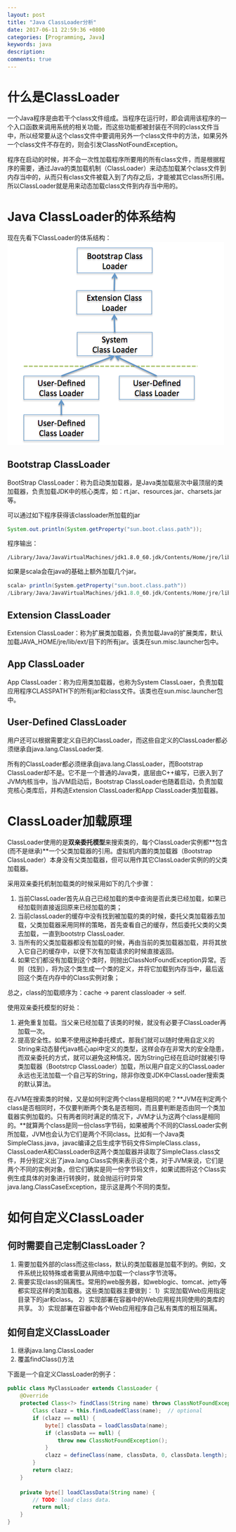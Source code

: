 ```yaml
---
layout: post
title: "Java ClassLoader分析"
date: 2017-06-11 22:59:36 +0800
categories: [Programming, Java]
keywords: java
description: 
comments: true
---
```


# 什么是ClassLoader
一个Java程序是由若干个class文件组成。当程序在运行时，即会调用该程序的一个入口函数来调用系统的相关功能，而这些功能都被封装在不同的class文件当中，所以经常要从这个class文件中要调用另外一个class文件中的方法，如果另外一个class文件不存在的，则会引发ClassNotFoundException。

程序在启动的时候，并不会一次性加载程序所要用的所有class文件，而是根据程序的需要，通过Java的类加载机制（ClassLoader）来动态加载某个class文件到内存当中的，从而只有class文件被载入到了内存之后，才能被其它class所引用。所以ClassLoader就是用来动态加载class文件到内存当中用的。

# Java ClassLoader的体系结构
现在先看下ClassLoader的体系结构：
![classload-architecture.png](/images/java-classload-architecture.png)

## Bootstrap ClassLoader
BootStrap ClassLoader：称为启动类加载器，是Java类加载层次中最顶层的类加载器，负责加载JDK中的核心类库，如：rt.jar、resources.jar、charsets.jar等。

可以通过如下程序获得该classloader所加载的jar

``` java
System.out.println(System.getProperty("sun.boot.class.path"));
```
程序输出：
```
/Library/Java/JavaVirtualMachines/jdk1.8.0_60.jdk/Contents/Home/jre/lib/resources.jar:/Library/Java/JavaVirtualMachines/jdk1.8.0_60.jdk/Contents/Home/jre/lib/rt.jar:/Library/Java/JavaVirtualMachines/jdk1.8.0_60.jdk/Contents/Home/jre/lib/sunrsasign.jar:/Library/Java/JavaVirtualMachines/jdk1.8.0_60.jdk/Contents/Home/jre/lib/jsse.jar:/Library/Java/JavaVirtualMachines/jdk1.8.0_60.jdk/Contents/Home/jre/lib/jce.jar:/Library/Java/JavaVirtualMachines/jdk1.8.0_60.jdk/Contents/Home/jre/lib/charsets.jar:/Library/Java/JavaVirtualMachines/jdk1.8.0_60.jdk/Contents/Home/jre/lib/jfr.jar:/Library/Java/JavaVirtualMachines/jdk1.8.0_60.jdk/Contents/Home/jre/classes
```

如果是scala会在java的基础上额外加载几个jar。
``` scala
scala> println(System.getProperty("sun.boot.class.path"))
/Library/Java/JavaVirtualMachines/jdk1.8.0_60.jdk/Contents/Home/jre/lib/resources.jar:/Library/Java/JavaVirtualMachines/jdk1.8.0_60.jdk/Contents/Home/jre/lib/rt.jar:/Library/Java/JavaVirtualMachines/jdk1.8.0_60.jdk/Contents/Home/jre/lib/sunrsasign.jar:/Library/Java/JavaVirtualMachines/jdk1.8.0_60.jdk/Contents/Home/jre/lib/jsse.jar:/Library/Java/JavaVirtualMachines/jdk1.8.0_60.jdk/Contents/Home/jre/lib/jce.jar:/Library/Java/JavaVirtualMachines/jdk1.8.0_60.jdk/Contents/Home/jre/lib/charsets.jar:/Library/Java/JavaVirtualMachines/jdk1.8.0_60.jdk/Contents/Home/jre/lib/jfr.jar:/Library/Java/JavaVirtualMachines/jdk1.8.0_60.jdk/Contents/Home/jre/classes:/Users/zhenlong/DevTools/scala/lib/akka-actor_2.11-2.3.10.jar:/Users/zhenlong/DevTools/scala/lib/config-1.2.1.jar:/Users/zhenlong/DevTools/scala/lib/jline-2.12.1.jar:/Users/zhenlong/DevTools/scala/lib/scala-actors-2.11.0.jar:/Users/zhenlong/DevTools/scala/lib/scala-actors-migration_2.11-1.1.0.jar:/Users/zhenlong/DevTools/scala/lib/scala-compiler.jar:/Users/zhenlong/DevTools/scala/lib/scala-continuations-library_2.11-1.0.2.jar:/Users/zhenlong/DevTools/scala/lib/scala-continuations-plugin_2.11.7-1.0.2.jar:/Users/zhenlong/DevTools/scala/lib/scala-library.jar:/Users/zhenlong/DevTools/scala/lib/scala-parser-combinators_2.11-1.0.4.jar:/Users/zhenlong/DevTools/scala/lib/scala-reflect.jar:/Users/zhenlong/DevTools/scala/lib/scala-swing_2.11-1.0.2.jar:/Users/zhenlong/DevTools/scala/lib/scala-xml_2.11-1.0.4.jar:/Users/zhenlong/DevTools/scala/lib/scalap-2.11.7.jar
```

## Extension ClassLoader
Extension ClassLoader：称为扩展类加载器，负责加载Java的扩展类库，默认加载JAVA_HOME/jre/lib/ext/目下的所有jar。该类在sun.misc.launcher包中。

## App ClassLoader
App ClassLoader：称为应用类加载器，也称为System ClassLoaer，负责加载应用程序CLASSPATH下的所有jar和class文件。该类也在sun.misc.launcher包中。

## User-Defined ClassLoader 
用户还可以根据需要定义自已的ClassLoader，而这些自定义的ClassLoader都必须继承自java.lang.ClassLoader类.

所有的ClassLoader都必须继承自java.lang.ClassLoader，而Bootstrap ClassLoader却不是。它不是一个普通的Java类，底层由C++编写，已嵌入到了JVM内核当中，当JVM启动后，Bootstrap ClassLoader也随着启动，负责加载完核心类库后，并构造Extension ClassLoader和App ClassLoader类加载器。

# ClassLoader加载原理
ClassLoader使用的是**双亲委托模型**来搜索类的，每个ClassLoader实例都**包含(而不是继承)**一个父类加载器的引用。虚拟机内置的类加载器（Bootstrap ClassLoader）本身没有父类加载器，但可以用作其它ClassLoader实例的的父类加载器。

采用双亲委托机制加载类的时候采用如下的几个步骤：

1. 当前ClassLoader首先从自己已经加载的类中查询是否此类已经加载，如果已经加载则直接返回原来已经加载的类；
2. 当前classLoader的缓存中没有找到被加载的类的时候，委托父类加载器去加载，父类加载器采用同样的策略，首先查看自己的缓存，然后委托父类的父类去加载，一直到bootstrp ClassLoader.
3. 当所有的父类加载器都没有加载的时候，再由当前的类加载器加载，并将其放入它自己的缓存中，以便下次有加载请求的时候直接返回。
4. 如果它们都没有加载到这个类时，则抛出ClassNotFoundException异常。否则（找到），将为这个类生成一个类的定义，并将它加载到内存当中，最后返回这个类在内存中的Class实例对象；

总之，class的加载顺序为：cache -> parent classloader -> self.

使用双亲委托模型的好处：

1. 避免重复加载。当父亲已经加载了该类的时候，就没有必要子ClassLoader再加载一次。
2. 提高安全性。如果不使用这种委托模式，那我们就可以随时使用自定义的String来动态替代java核心api中定义的类型，这样会存在非常大的安全隐患，而双亲委托的方式，就可以避免这种情况，因为String已经在启动时就被引导类加载器（Bootstrcp ClassLoader）加载，所以用户自定义的ClassLoader永远也无法加载一个自己写的String，除非你改变JDK中ClassLoader搜索类的默认算法。

在JVM在搜索类的时候，又是如何判定两个class是相同的呢？**JVM在判定两个class是否相同时，不仅要判断两个类名是否相同，而且要判断是否由同一个类加载器实例加载的。只有两者同时满足的情况下，JVM才认为这两个class是相同的。**就算两个class是同一份class字节码，如果被两个不同的ClassLoader实例所加载，JVM也会认为它们是两个不同class。比如有一个Java类SimpleClass.java，javac编译之后生成字节码文件SimpleClass.class，ClassLoaderA和ClassLoaderB这两个类加载器并读取了SimpleClass.class文件，并分别定义出了java.lang.Class实例来表示这个类，对于JVM来说，它们是两个不同的实例对象，但它们确实是同一份字节码文件，如果试图将这个Class实例生成具体的对象进行转换时，就会抛运行时异常java.lang.ClassCaseException，提示这是两个不同的类型。

# 如何自定义ClassLoader

## 何时需要自己定制ClassLoader？
1. 需要加载外部的class而这些class，默认的类加载器是加载不到的。例如，文件系统比较特殊或者需要从网络中加载一个class字节流等。
2. 需要实现class的隔离性。常用的web服务器，如weblogic、tomcat、jetty等都实现这样的类加载器。这些类加载器主要做到：
    1）实现加载Web应用指定目录下的jar和class。
    2）实现部署在容器中的Web应用程共同使用的类库的共享。
    3）实现部署在容器中各个Web应用程序自己私有类库的相互隔离。
    
## 如何自定义ClassLoader
1. 继承java.lang.ClassLoader
2. 覆盖findClass()方法

下面是一个自定义ClassLoader的例子：
``` java
public class MyClassLoader extends ClassLoader {
    @Override
    protected Class<?> findClass(String name) throws ClassNotFoundException {
        Class clazz = this.findLoadedClass(name);  // optional
        if (clazz == null) {
            byte[] classData = loadClassData(name);
            if (classData == null) {
                throw new ClassNotFoundException();
            }
            clazz = defineClass(name, classData, 0, classData.length);
        }
        return clazz;
    }

    private byte[] loadClassData(String name) {
        // TODO: load class data.
        return null;
    }
}
```



